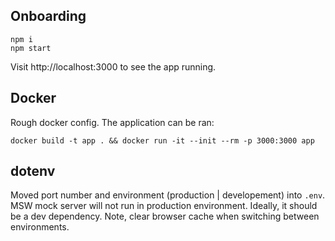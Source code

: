## Onboarding
```
npm i
npm start
```
Visit http://localhost:3000 to see the app running.

## Docker
Rough docker config. The application can be ran:

```
docker build -t app . && docker run -it --init --rm -p 3000:3000 app
```

## dotenv
Moved port number and environment (production | developement) into `.env`.
MSW mock server will not run in production environment. Ideally, it should be a dev dependency. 
Note, clear browser cache when switching between environments.
